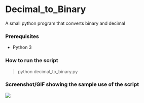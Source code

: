 # Decimal_to_Binary
A small python program that converts binary and decimal

### Prerequisites
- Python 3

### How to run the script
> python decimal_to_binary.py
### Screenshot/GIF showing the sample use of the script
![ ](https://github.com/Python-World/python-mini-projects/blob/master/projects/Decimal_to_binary_convertor_and_vice_versa/output.png)
